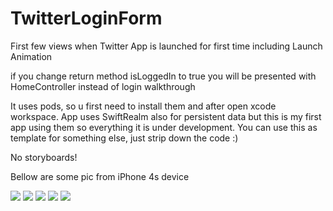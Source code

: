 # TwitterLoginForm
First few views when Twitter App is launched for first time including Launch Animation 

if you change return method isLoggedIn to true you will be presented with HomeController instead of login walkthrough

It uses pods, so u first need to install them and after open xcode workspace.
App uses SwiftRealm also for persistent data but this is my first app using them so everything it is under development.
You can use this as template for something else, just strip down the code :)

No storyboards!

Bellow are some pic from iPhone 4s device

![](https://github.com/jaksatomovic/TwitterLoginForm/blob/master/img/17077870_10212150619863451_1703688215_n.jpg)
![](https://github.com/jaksatomovic/TwitterLoginForm/blob/master/img/17105465_10212150619743448_1595332344_n.jpg)
![](https://github.com/jaksatomovic/TwitterLoginForm/blob/master/img/17035510_10212150619903452_902049199_n.jpg)
![](https://github.com/jaksatomovic/TwitterLoginForm/blob/master/img/17078193_10212150619703447_1752045972_n.jpg)
![](https://github.com/jaksatomovic/TwitterLoginForm/blob/master/img/17101868_10212150619783449_456509951_n.jpg)

